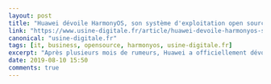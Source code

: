 ```yaml
---
layout: post
title: "Huawei dévoile HarmonyOS, son système d'exploitation open source rival d'Android"
link: "https://www.usine-digitale.fr/article/huawei-devoile-harmonyos-son-systeme-d-exploitation-open-source-rival-d-android.N874215"
canonical: "usine-digitale.fr"
tags: [it, business, opensource, harmonyos, usine-digitale.fr]
excerpt: "Après plusieurs mois de rumeurs, Huawei a officiellement dévoilé ce vendredi 9 août 2019 son système d’exploitation maison pour smartphones et objets connectés. Le géant chinois des télécoms fait un pas de plus vers l’abandon d’Android, l’OS de Google, qu’il pourrait un jour être contraint de ne plus utiliser du fait des sanctions américaines."
date: 2019-08-10 15:50
comments: true
---
```

